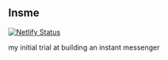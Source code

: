 ## Insme

[![Netlify Status](https://api.netlify.com/api/v1/badges/5edaaa63-1365-46c1-90b3-1a85cf988ed5/deploy-status)](https://app.netlify.com/sites/cranky-hawking-a0c6fa/deploys)

my initial trial at building an instant messenger
